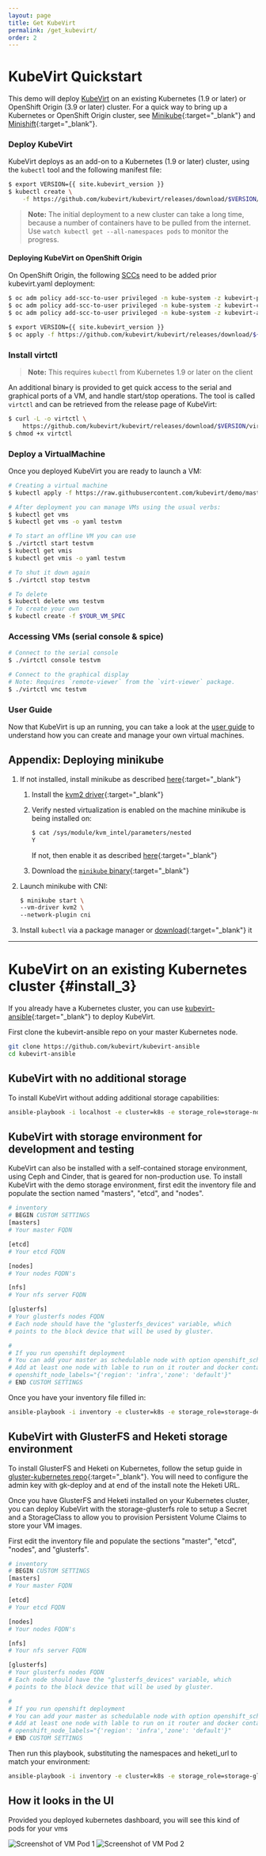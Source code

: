 ```yaml
---
layout: page
title: Get KubeVirt
permalink: /get_kubevirt/
order: 2
---
```


# KubeVirt Quickstart

This demo will deploy [KubeVirt](https://www.kubevirt.io) on an existing Kubernetes (1.9 or
later) or OpenShift Origin (3.9 or later) cluster. For a quick way to bring up a Kubernetes or OpenShift Origin cluster, see [Minikube](https://github.com/kubernetes/minikube/){:target="_blank"} and [Minishift](https://www.openshift.org/minishift/){:target="_blank"}.

### Deploy KubeVirt

KubeVirt deploys as an add-on to a Kubernetes (1.9 or later) cluster, using the `kubectl` tool and the following manifest file:

```bash
$ export VERSION={{ site.kubevirt_version }}
$ kubectl create \
    -f https://github.com/kubevirt/kubevirt/releases/download/$VERSION/kubevirt.yaml
```

> **Note:** The initial deployment to a new cluster can take
> a long time, because a number of containers have to be pulled from the
> internet. Use `watch kubectl get --all-namespaces pods` to monitor the progress.

#### Deploying KubeVirt on OpenShift Origin

On OpenShift Origin, the following [SCCs](https://docs.openshift.com/container-platform/3.9/admin_guide/manage_scc.html) need to be added prior kubevirt.yaml deployment:

```bash
$ oc adm policy add-scc-to-user privileged -n kube-system -z kubevirt-privileged
$ oc adm policy add-scc-to-user privileged -n kube-system -z kubevirt-controller
$ oc adm policy add-scc-to-user privileged -n kube-system -z kubevirt-apiserver

$ export VERSION={{ site.kubevirt_version }}
$ oc apply -f https://github.com/kubevirt/kubevirt/releases/download/${VERSION}/kubevirt.yaml
```

### Install virtctl

> **Note:** This requires `kubectl` from Kubernetes 1.9 or later on the client

An additional binary is provided to get quick access to the serial and graphical ports of a VM, and handle start/stop operations.
The tool is called `virtctl` and can be retrieved from the release page of KubeVirt:

```bash
$ curl -L -o virtctl \
    https://github.com/kubevirt/kubevirt/releases/download/$VERSION/virtctl-$VERSION-linux-amd64
$ chmod +x virtctl
```

### Deploy a VirtualMachine

Once you deployed KubeVirt you are ready to launch a VM:

```bash
# Creating a virtual machine
$ kubectl apply -f https://raw.githubusercontent.com/kubevirt/demo/master/manifests/vm.yaml

# After deployment you can manage VMs using the usual verbs:
$ kubectl get vms
$ kubectl get vms -o yaml testvm

# To start an offline VM you can use
$ ./virtctl start testvm
$ kubectl get vmis
$ kubectl get vmis -o yaml testvm

# To shut it down again
$ ./virtctl stop testvm

# To delete
$ kubectl delete vms testvm
# To create your own
$ kubectl create -f $YOUR_VM_SPEC
```

### Accessing VMs (serial console & spice)

```bash
# Connect to the serial console
$ ./virtctl console testvm

# Connect to the graphical display
# Note: Requires `remote-viewer` from the `virt-viewer` package.
$ ./virtctl vnc testvm
```

### User Guide

Now that KubeVirt is up an running, you can take a look at the [user guide](https://www.kubevirt.io/user-guide/#/) to understand how you can create and manage your own virtual machines.

## Appendix: Deploying minikube

1. If not installed, install minikube as described [here](https://github.com/kubernetes/minikube/){:target="_blank"}
   1. Install the [kvm2 driver](https://github.com/kubernetes/minikube/blob/master/docs/drivers.md#kvm2-driver){:target="_blank"}
   2. Verify nested virtualization is enabled on the machine minikube is being installed on:
       ```bash
       $ cat /sys/module/kvm_intel/parameters/nested
       Y
       ```
       If not, then enable it as described [here](https://docs.fedoraproject.org/quick-docs/en-US/using-nested-virtualization-in-kvm.html){:target="_blank"}

   3. Download the [`minikube` binary](https://github.com/kubernetes/minikube/releases){:target="_blank"}
2. Launch minikube with CNI:

    ```bash
    $ minikube start \
    --vm-driver kvm2 \
    --network-plugin cni
    ```
3. Install `kubectl` via a package manager or [download](https://kubernetes.io/docs/tasks/tools/install-kubectl/#install-kubectl-binary-via-curl){:target="_blank"} it

---

# KubeVirt on an existing Kubernetes cluster {#install_3}

If you already have a Kubernetes cluster, you can use [kubevirt-ansible](https://github.com/kubevirt/kubevirt-ansible){:target="_blank"} to deploy KubeVirt.

First clone the kubevirt-ansible repo on your master Kubernetes node.

```bash
git clone https://github.com/kubevirt/kubevirt-ansible
cd kubevirt-ansible
```

## KubeVirt with no additional storage

To install KubeVirt without adding additional storage capabilities:

```bash
ansible-playbook -i localhost -e cluster=k8s -e storage_role=storage-none playbooks/kubevirt.yml
```

## KubeVirt with storage environment for development and testing

KubeVirt can also be installed with a self-contained storage environment,
using Ceph and Cinder, that is geared for non-production use. To install
KubeVirt with the demo storage environment, first edit the inventory file
and populate the section named "masters", "etcd", and "nodes".

```bash
# inventory
# BEGIN CUSTOM SETTINGS
[masters]
# Your master FQDN

[etcd]
# Your etcd FQDN

[nodes]
# Your nodes FQDN's

[nfs]
# Your nfs server FQDN

[glusterfs]
# Your glusterfs nodes FQDN
# Each node should have the "glusterfs_devices" variable, which
# points to the block device that will be used by gluster.

#
# If you run openshift deployment
# You can add your master as schedulable node with option openshift_schedulable=true
# Add at least one node with lable to run on it router and docker containers
# openshift_node_labels="{'region': 'infra','zone': 'default'}"
# END CUSTOM SETTINGS
```

Once you have your inventory file filled in:

```bash
ansible-playbook -i inventory -e cluster=k8s -e storage_role=storage-demo playbooks/kubevirt.yml
```

## KubeVirt with GlusterFS and Heketi storage environment

To install GlusterFS and Heketi on Kubernetes, follow the setup guide in
 [gluster-kubernetes repo](https://github.com/gluster/gluster-kubernetes){:target="_blank"}.
You will need to configure the admin key with gk-deploy and at end of the
install note the Heketi URL.

Once you have GlusterFS and Heketi installed on your Kubernetes cluster,
you can deploy KubeVirt with the storage-glusterfs role to setup a Secret
and a StorageClass to allow you to provision Persistent Volume Claims to
store your VM images.

First edit the inventory file and populate the sections "master", "etcd",
"nodes", and "glusterfs".

```bash
# inventory
# BEGIN CUSTOM SETTINGS
[masters]
# Your master FQDN

[etcd]
# Your etcd FQDN

[nodes]
# Your nodes FQDN's

[nfs]
# Your nfs server FQDN

[glusterfs]
# Your glusterfs nodes FQDN
# Each node should have the "glusterfs_devices" variable, which
# points to the block device that will be used by gluster.

#
# If you run openshift deployment
# You can add your master as schedulable node with option openshift_schedulable=true
# Add at least one node with lable to run on it router and docker containers
# openshift_node_labels="{'region': 'infra','zone': 'default'}"
# END CUSTOM SETTINGS
```

Then run this playbook, substituting the namespaces and heketi_url to
match your environment:

```bash
ansible-playbook -i inventory -e cluster=k8s -e storage_role=storage-glusterfs -e namespace=kube-system -e glusterfs_namespace=kube-system -e glusterfs_name= -e heketi_url=http://10.32.0.4:8080 playbooks/kubevirt.yml
```

## How it looks in the UI

Provided you deployed kubernetes dashboard, you will see this kind of pods for your vms

<img src="./../assets/images/ui_vm_pod_1.png" class="text-hide img-fluid" alt="Screenshot of VM Pod 1"/>

<img src="./../assets/images/ui_vm_pod_2.png" class="text-hide img-fluid" alt="Screenshot of VM Pod 2"/>
